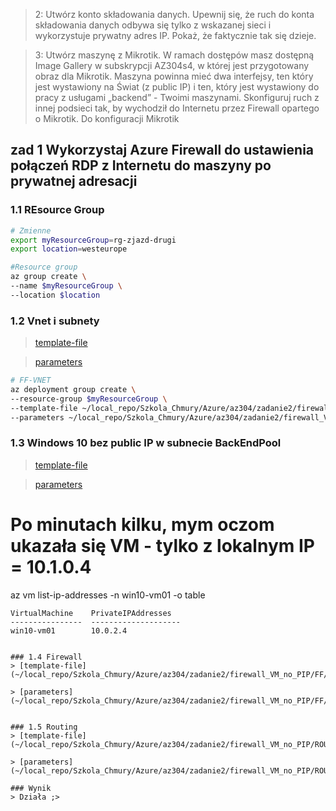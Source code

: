 > 2: Utwórz konto składowania danych. 
Upewnij się, że ruch do konta składowania danych odbywa się tylko z wskazanej sieci i wykorzystuje prywatny adres IP. 
Pokaż, że faktycznie tak się dzieje.

> 3: Utwórz maszynę z Mikrotik. W ramach dostępów masz dostępną Image Gallery w subskrypcji AZ304s4, w której jest przygotowany obraz dla Mikrotik. Maszyna powinna mieć dwa interfejsy, ten który jest wystawiony na Świat (z public IP) i ten, który jest wystawiony do pracy z usługami „backend” - Twoimi maszynami. 
Skonfiguruj ruch z innej podsieci tak, by wychodził do Internetu przez Firewall opartego o Mikrotik. Do konfiguracji Mikrotik


## zad 1 Wykorzystaj Azure Firewall do ustawienia połączeń RDP z Internetu do maszyny po prywatnej adresacji
### 1.1 REsource Group
```bash
# Zmienne
export myResourceGroup=rg-zjazd-drugi
export location=westeurope

#Resource group
az group create \
--name $myResourceGroup \
--location $location

```
### 1.2 Vnet i subnety 
> [template-file](~/local_repo/Szkola_Chmury/Azure/az304/zadanie2/firewall_VM_no_PIP/VNET/template.json)

> [parameters](~/local_repo/Szkola_Chmury/Azure/az304/zadanie2/firewall_VM_no_PIP/VNET/parameters.json)

```bash
# FF-VNET
az deployment group create \
--resource-group $myResourceGroup \
--template-file ~/local_repo/Szkola_Chmury/Azure/az304/zadanie2/firewall_VM_no_PIP/VNET/template.json \
--parameters ~/local_repo/Szkola_Chmury/Azure/az304/zadanie2/firewall_VM_no_PIP/VNET/parameters.json

```

### 1.3 Windows 10 bez public IP w subnecie BackEndPool 
> [template-file](~/local_repo/Szkola_Chmury/Azure/az304/zadanie2/firewall_VM_no_PIP/WIN10/template.json)

> [parameters](~/local_repo/Szkola_Chmury/Azure/az304/zadanie2/firewall_VM_no_PIP/WIN10/parameters.json)

# Po minutach kilku, mym oczom ukazała się VM - tylko z lokalnym IP = 10.1.0.4
az vm list-ip-addresses -n win10-vm01 -o table

    VirtualMachine    PrivateIPAddresses
    ----------------  --------------------
    win10-vm01        10.0.2.4
```

### 1.4 Firewall
> [template-file](~/local_repo/Szkola_Chmury/Azure/az304/zadanie2/firewall_VM_no_PIP/FF/template.json)

> [parameters](~/local_repo/Szkola_Chmury/Azure/az304/zadanie2/firewall_VM_no_PIP/FF/parameters.json)


### 1.5 Routing
> [template-file](~/local_repo/Szkola_Chmury/Azure/az304/zadanie2/firewall_VM_no_PIP/ROUTE/template.json)

> [parameters](~/local_repo/Szkola_Chmury/Azure/az304/zadanie2/firewall_VM_no_PIP/ROUTE/parameters.json)

### Wynik
> Działa ;>